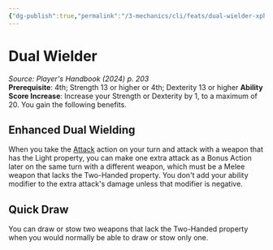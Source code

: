 ```yaml
---
{"dg-publish":true,"permalink":"/3-mechanics/cli/feats/dual-wielder-xphb/","tags":["ttrpg-cli/compendium/src/5e/xphb","ttrpg-cli/feat"],"noteIcon":""}
---
```


# Dual Wielder
*Source: Player's Handbook (2024) p. 203*  
**Prerequisite**: 4th; Strength 13 or higher or 4th; Dexterity 13 or higher
**Ability Score Increase**: Increase your Strength or Dexterity by 1, to a maximum of 20.
You gain the following benefits.

## Enhanced Dual Wielding

When you take the [Attack](3-Mechanics/CLI/rules/actions.md#Attack) action on your turn and attack with a weapon that has the Light property, you can make one extra attack as a Bonus Action later on the same turn with a different weapon, which must be a Melee weapon that lacks the Two-Handed property. You don't add your ability modifier to the extra attack's damage unless that modifier is negative.

## Quick Draw

You can draw or stow two weapons that lack the Two-Handed property when you would normally be able to draw or stow only one.